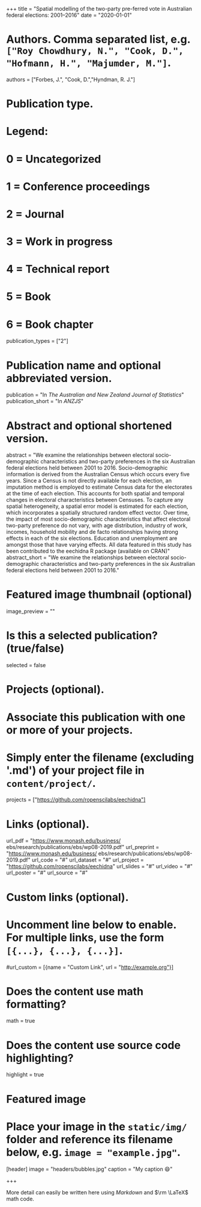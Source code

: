 +++
title = "Spatial modelling of the two-party pre-ferred vote in Australian federal elections: 2001–2016"
date = "2020-01-01"

# Authors. Comma separated list, e.g. `["Roy Chowdhury, N.", "Cook, D.", "Hofmann, H.", "Majumder, M."]`.
authors = ["Forbes, J.", "Cook, D.","Hyndman, R. J."]

# Publication type.
# Legend:
# 0 = Uncategorized
# 1 = Conference proceedings
# 2 = Journal
# 3 = Work in progress
# 4 = Technical report
# 5 = Book
# 6 = Book chapter
publication_types = ["2"]

# Publication name and optional abbreviated version.
publication = "In *The Australian and New Zealand Journal of Statistics*"
publication_short = "In *ANZJS*"

# Abstract and optional shortened version.
abstract = "We examine the relationships between electoral socio-demographic characteristics and two-party preferences in the six Australian federal elections held between 2001 to 2016. Socio-demographic information is derived from the Australian Census which occurs every five years. Since a Census is not directly available for each election, an imputation method is employed to estimate Census data for the electorates at the time of each election. This accounts for both spatial and temporal changes in electoral characteristics between Censuses. To capture any spatial heterogeneity, a spatial error model is estimated for each election, which incorporates a spatially structured random effect vector. Over time, the impact of most socio-demographic characteristics that affect electoral two-party preference do not vary, with age distribution, industry of work, incomes, household mobility and de facto relationships having strong effects in each of the six elections. Education and unemployment are amongst those that have varying effects. All data featured in this study has been contributed to the eechidna R package (available on CRAN)"
abstract_short = "We examine the relationships between electoral socio-demographic characteristics and two-party preferences in the six Australian federal elections held between 2001 to 2016."

# Featured image thumbnail (optional)
image_preview = ""

# Is this a selected publication? (true/false)
selected = false

# Projects (optional).
#   Associate this publication with one or more of your projects.
#   Simply enter the filename (excluding '.md') of your project file in `content/project/`.
projects = ["https://github.com/ropenscilabs/eechidna"]

# Links (optional).
url_pdf = "https://www.monash.edu/business/ ebs/research/publications/ebs/wp08-2019.pdf"
url_preprint = "https://www.monash.edu/business/ ebs/research/publications/ebs/wp08-2019.pdf"
url_code = "#"
url_dataset = "#"
url_project = "https://github.com/ropenscilabs/eechidna"
url_slides = "#"
url_video = "#"
url_poster = "#"
url_source = "#"

# Custom links (optional).
#   Uncomment line below to enable. For multiple links, use the form `[{...}, {...}, {...}]`.
#url_custom = [{name = "Custom Link", url = "http://example.org"}]

# Does the content use math formatting?
math = true

# Does the content use source code highlighting?
highlight = true

# Featured image
# Place your image in the `static/img/` folder and reference its filename below, e.g. `image = "example.jpg"`.
[header]
image = "headers/bubbles.jpg"
caption = "My caption :smile:"

+++

More detail can easily be written here using *Markdown* and $\rm \LaTeX$ math code.
